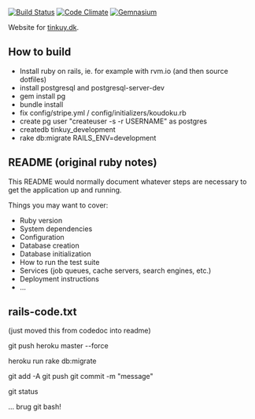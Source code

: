 [![Build Status](https://travis-ci.org/NewCircleMovement/tinkuy.svg)](https://travis-ci.org/NewCircleMovement/tinkuy)
[![Code Climate](https://d3s6mut3hikguw.cloudfront.net/github/NewCircleMovement/tinkuy/badges/gpa.svg)](https://codeclimate.com/github/NewCircleMovement/tinkuy)
[![Gemnasium](https://gemnasium.com/NewCircleMovement/tinkuy.svg)](https://gemnasium.com/NewCircleMovement/tinkuy)


Website for [tinkuy.dk](https://tinkuy.dk).

## How to build

- Install ruby on rails, ie. for example with rvm.io (and then source dotfiles)
- install postgresql and postgresql-server-dev
- gem install pg
- bundle install
- fix config/stripe.yml / config/initializers/koudoku.rb
- create pg user "createuser -s -r USERNAME" as postgres
- createdb tinkuy_development
- rake db:migrate RAILS_ENV=development


## README (original ruby notes)

This README would normally document whatever steps are necessary to get the
application up and running.

Things you may want to cover:

- Ruby version
- System dependencies
- Configuration
- Database creation
- Database initialization
- How to run the test suite
- Services (job queues, cache servers, search engines, etc.)
- Deployment instructions
- ...


## rails-code.txt

(just moved this from codedoc into readme)

  git push heroku master --force
  
  heroku run rake db:migrate
  
  git add -A
  git push
  git commit -m "message" 
  
  git status


... brug git bash!

